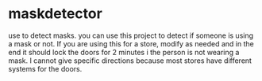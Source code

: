 # maskdetector
use to detect masks.
you can use this project to detect if someone is using a mask or not.
If you are using this for a store, modify as needed and in the end it should lock the doors for 2 minutes i the person is not wearing a mask.
I cannot give specific directions because most stores have different systems for the doors.
